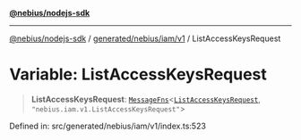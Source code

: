 [**@nebius/nodejs-sdk**](../../../../../README.md)

---

[@nebius/nodejs-sdk](../../../../../README.md) / [generated/nebius/iam/v1](../README.md) / ListAccessKeysRequest

# Variable: ListAccessKeysRequest

> **ListAccessKeysRequest**: [`MessageFns`](../../../../../runtime/protos/core/interfaces/MessageFns.md)\<[`ListAccessKeysRequest`](../interfaces/ListAccessKeysRequest.md), `"nebius.iam.v1.ListAccessKeysRequest"`\>

Defined in: src/generated/nebius/iam/v1/index.ts:523
